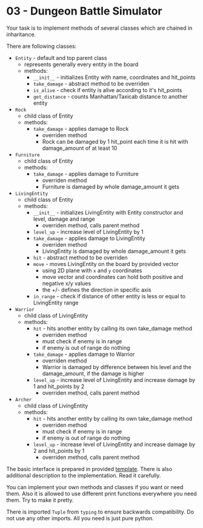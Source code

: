 # 03 - Dungeon Battle Simulator

Your task is to implement methods of several classes which are chained in inharitance.

There are following classes:

* `Entity` - default and top parent class
  * represents generally every entity in the board
  * methods:
    * `__init__` - initializes Entity with name, coordinates and hit_points
    * `take_damage` - abstract method to be overriden
    * `is_alive` - check if entity is alive according to it's hit_points
    * `get_distance` - counts Manhattan/Taxicab distance to another entity
* `Rock`
  * child class of Entity
  * methods:
    * `take_damage` - applies damage to Rock
      * overriden method
      * Rock can be damaged by 1 hit_point each time it is hit with damage_amount of at least 10
* `Furniture`
  * child class of Entity
  * methods:
    * `take_damage` - applies damage to Furniture
      * overriden method
      * Furniture is damaged by whole damage_amount it gets
* `LivingEntity`
  * child class of Entity
  * methods:
    * `__init__` - initializes LivingEntity with Entity constructor and level, damage and range
      * overriden method, calls parent method
    * `level_up` - increase level of LivingEntity by 1
    * `take_damage` - applies damage to LivingEntity
      * overriden method
      * LivingEntity is damaged by whole damage_amount it gets 
    * `hit` - abstract method to be overriden
    * `move` - moves LivingEntity on the board by provided vector
      * using 2D plane with `x` and `y` coordinates
      * move vector and coordinates can hold both positive and negative x/y values
      * the +/- defines the direction in specific axis
    * `in_range` - check if distance of other entity is less or equal to LivingEntity range
* `Warrior`
  * child class of LivingEntity
  * methods:
    * `hit` - hits another entity by calling its own take_damage method
      * overriden method
      * must check if enemy is in range
      * if enemy is out of range do nothing
    * `take_damage` - applies damage to Warrior
      * overriden method
      * Warrior is damaged by difference between his level and the damage_amount, if the damage is higher
    * `level_up` - increase level of LivingEntity and increase damage by 1 and hit_points by 2
      * overriden method, calls parent method
* `Archer`
  * child class of LivingEntity
  * methods:
    * `hit` - hits another entity by calling its own take_damage method
      * overriden method 
      * must check if enemy is in range
      * if enemy is out of range do nothing
    * `level_up` - increase level of LivingEntity and increase damage by 2 and hit_points by 1
      * overriden method, calls parent method


The basic interface is prepared in provided [template](04_dungeon_battle_simulator.py). There is also additional description to the implementation. Read it carefully.

You can implement your own methods and classes if you want or need them. Also it is allowed to use different print functions everywhere you need them. Try to make it pretty.

There is imported `Tuple` from `typing` to ensure backwards compatibility. Do not use any other imports. All you need is just pure python.